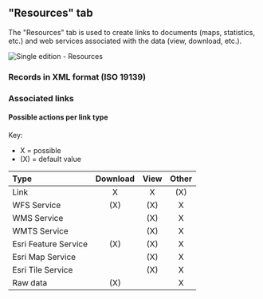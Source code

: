 ## "Resources" tab

The "Resources" tab is used to create links to documents (maps, statistics, etc.) and web services associated with the data (view, download, etc.).


![Single edition - Resources](/en/images/inv_edit_one_linkedResources.png "Single edition - Resources tab")

### Records in XML format (ISO 19139)


### Associated links




#### Possible actions per link type

Key:
* X = possible
* (X) = default value

| Type           | Download | View | Other |
| :------------- | :------------: | :-----------: | :---: |
| Link           | X              | X             | (X)   |
| WFS Service          | (X)            | (X)           | X     |
| WMS Service             |                | (X)           | X     |
| WMTS Service           |                | (X)           | X     |
| Esri Feature Service    | (X)            | (X)           | X     |
| Esri Map Service        |                | (X)           | X     |
| Esri Tile Service  |                | (X)           | X     |
| Raw data   | (X)            |               | X     |

